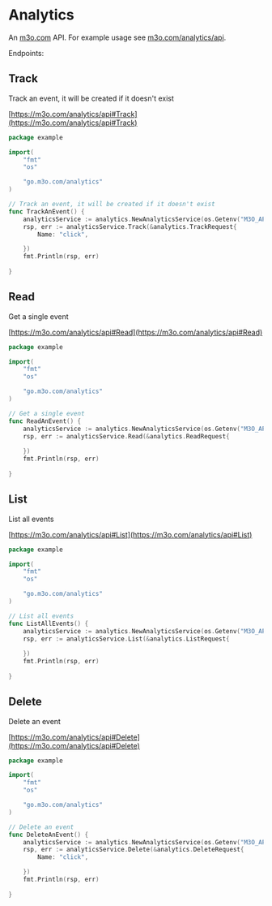 # Analytics

An [m3o.com](https://m3o.com) API. For example usage see [m3o.com/analytics/api](https://m3o.com/analytics/api).

Endpoints:

## Track

Track an event, it will be created if it doesn't exist


[https://m3o.com/analytics/api#Track](https://m3o.com/analytics/api#Track)

```go
package example

import(
	"fmt"
	"os"

	"go.m3o.com/analytics"
)

// Track an event, it will be created if it doesn't exist
func TrackAnEvent() {
	analyticsService := analytics.NewAnalyticsService(os.Getenv("M3O_API_TOKEN"))
	rsp, err := analyticsService.Track(&analytics.TrackRequest{
		Name: "click",

	})
	fmt.Println(rsp, err)
	
}
```
## Read

Get a single event


[https://m3o.com/analytics/api#Read](https://m3o.com/analytics/api#Read)

```go
package example

import(
	"fmt"
	"os"

	"go.m3o.com/analytics"
)

// Get a single event
func ReadAnEvent() {
	analyticsService := analytics.NewAnalyticsService(os.Getenv("M3O_API_TOKEN"))
	rsp, err := analyticsService.Read(&analytics.ReadRequest{
		
	})
	fmt.Println(rsp, err)
	
}
```
## List

List all events


[https://m3o.com/analytics/api#List](https://m3o.com/analytics/api#List)

```go
package example

import(
	"fmt"
	"os"

	"go.m3o.com/analytics"
)

// List all events
func ListAllEvents() {
	analyticsService := analytics.NewAnalyticsService(os.Getenv("M3O_API_TOKEN"))
	rsp, err := analyticsService.List(&analytics.ListRequest{
		
	})
	fmt.Println(rsp, err)
	
}
```
## Delete

Delete an event


[https://m3o.com/analytics/api#Delete](https://m3o.com/analytics/api#Delete)

```go
package example

import(
	"fmt"
	"os"

	"go.m3o.com/analytics"
)

// Delete an event
func DeleteAnEvent() {
	analyticsService := analytics.NewAnalyticsService(os.Getenv("M3O_API_TOKEN"))
	rsp, err := analyticsService.Delete(&analytics.DeleteRequest{
		Name: "click",

	})
	fmt.Println(rsp, err)
	
}
```
